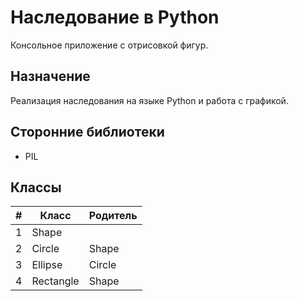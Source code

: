 # Наследование в Python
Консольное приложение с отрисовкой фигур.

## Назначение
Реализация наследования на языке Python и работа с графикой.  

## Сторонние библиотеки
- PIL
 
## Классы
| # | Класс | Родитель |
|---|---|---|
| 1 | Shape | |
| 2 | Circle | Shape |
| 3 | Ellipse | Circle |
| 4 | Rectangle | Shape |
